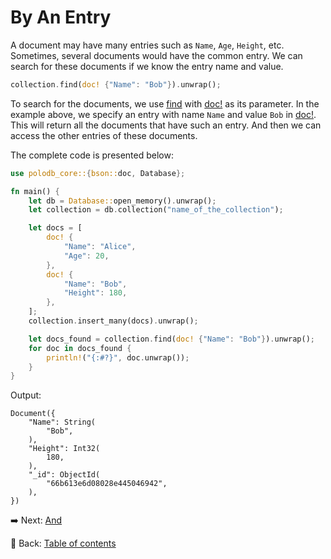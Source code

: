 # By An Entry

A document may have many entries such as `Name`, `Age`, `Height`, etc.
Sometimes, several documents would have the common entry.
We can search for these documents if we know the entry name and value.

```rust
collection.find(doc! {"Name": "Bob"}).unwrap();
```

To search for the documents, we use [find](https://docs.rs/polodb_core/latest/polodb_core/struct.Collection.html#method.find) with [doc!](https://docs.rs/bson/latest/bson/macro.doc.html) as its parameter.
In the example above, we specify an entry with name `Name` and value `Bob` in [doc!](https://docs.rs/bson/latest/bson/macro.doc.html).
This will return all the documents that have such an entry.
And then we can access the other entries of these documents.

The complete code is presented below:

```rust
use polodb_core::{bson::doc, Database};

fn main() {
    let db = Database::open_memory().unwrap();
    let collection = db.collection("name_of_the_collection");

    let docs = [
        doc! {
            "Name": "Alice",
            "Age": 20,
        },
        doc! {
            "Name": "Bob",
            "Height": 180,
        },
    ];
    collection.insert_many(docs).unwrap();

    let docs_found = collection.find(doc! {"Name": "Bob"}).unwrap();
    for doc in docs_found {
        println!("{:#?}", doc.unwrap());
    }
}
```

Output:

```text
Document({
    "Name": String(
        "Bob",
    ),
    "Height": Int32(
        180,
    ),
    "_id": ObjectId(
        "66b613e6d08028e445046942",
    ),
})
```

:arrow_right:  Next: [And](./and.md)

:blue_book: Back: [Table of contents](./../README.md)
